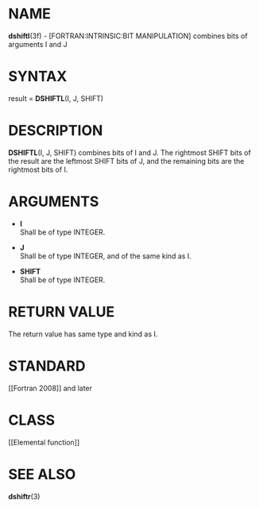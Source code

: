 # NAME

**dshiftl**(3f) - \[FORTRAN:INTRINSIC:BIT MANIPULATION\] combines bits
of arguments I and J

# SYNTAX

result = **DSHIFTL**(I, J, SHIFT)

# DESCRIPTION

**DSHIFTL**(I, J, SHIFT) combines bits of I and J. The rightmost SHIFT
bits of the result are the leftmost SHIFT bits of J, and the remaining
bits are the rightmost bits of I.

# ARGUMENTS

  - **I**  
    Shall be of type INTEGER.

  - **J**  
    Shall be of type INTEGER, and of the same kind as I.

  - **SHIFT**  
    Shall be of type INTEGER.

# RETURN VALUE

The return value has same type and kind as I.

# STANDARD

\[\[Fortran 2008\]\] and later

# CLASS

\[\[Elemental function\]\]

# SEE ALSO

**dshiftr**(3)
